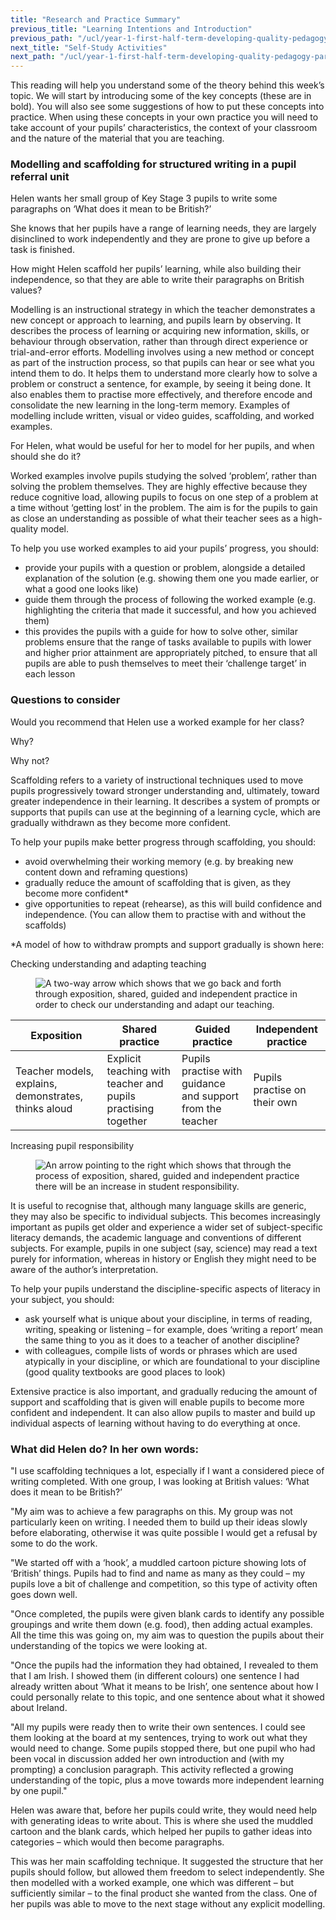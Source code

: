 ```yaml
---
title: "Research and Practice Summary"
previous_title: "Learning Intentions and Introduction"
previous_path: "/ucl/year-1-first-half-term-developing-quality-pedagogy-part-1/spring-week-2-ect-learning-intentions-and-introduction"
next_title: "Self-Study Activities"
next_path: "/ucl/year-1-first-half-term-developing-quality-pedagogy-part-1/spring-week-2-ect-self-study-activities"
---
```


This reading will help you understand some of the theory behind this week’s topic. We will start by introducing some of the key concepts (these are in bold). You will also see some suggestions of how to put these concepts into practice. When using these concepts in your own practice you will need to take account of your pupils’ characteristics, the context of your classroom and the nature of the material that you are teaching.

### Modelling and scaffolding for structured writing in a pupil referral unit

Helen wants her small group of Key Stage 3 pupils to write some paragraphs on ‘What
does it mean to be British?’

She knows that her pupils have a range of learning needs,
they are largely disinclined to work independently and they are prone to give up
before a task is finished.

How might Helen scaffold her pupils’ learning, while also building their
independence, so that they are able to write their paragraphs on British
values?

Modelling is an instructional strategy in which the teacher demonstrates a new concept or approach to learning, and pupils learn by observing. It describes the process of learning or acquiring new information, skills, or behaviour through observation, rather than through direct experience or trial-and-error efforts. Modelling involves using a new method or concept as part of the instruction process, so that pupils can hear or see what you intend them to do. It helps them to understand more clearly how to solve a problem or construct a sentence, for example, by seeing it being done. It also enables them to practise more effectively, and therefore encode and consolidate the new learning in the long-term memory. Examples of modelling include written, visual or video guides, scaffolding, and worked examples.

For Helen, what would be useful for her to model for her pupils, and when
should she do it?

Worked examples involve pupils studying the solved ‘problem’, rather than solving the problem themselves. They are highly effective because they reduce cognitive load, allowing pupils to focus on one step of a problem at a time without ‘getting lost’ in the problem. The aim is for the pupils to gain as close an understanding as possible of what their teacher sees as a high-quality model.

To help you use worked examples to aid your pupils’ progress, you should:

- provide your pupils with a question or problem, alongside a detailed explanation of the solution (e.g. showing them one you made earlier, or what a good one looks like)
- guide them through the process of following the worked example (e.g. highlighting the criteria that made it successful, and how you achieved them)
- this provides the pupils with a guide for how to solve other, similar problems ensure that the range of tasks available to pupils with lower and higher prior attainment are appropriately pitched, to ensure that all pupils are able to push themselves to meet their ‘challenge target’ in each lesson

### Questions to consider

Would you recommend that Helen use a worked example for her class?

Why?

Why not?

Scaffolding refers to a variety of instructional techniques used to move pupils progressively toward stronger understanding and, ultimately, toward greater independence in their learning. It describes a system of prompts or supports that pupils can use at the beginning of a learning cycle, which are gradually withdrawn as they become more confident.

To help your pupils make better progress through scaffolding, you should:

- avoid overwhelming their working memory (e.g. by breaking new content down and reframing questions)
- gradually reduce the amount of scaffolding that is given, as they become more confident\*
- give opportunities to repeat (rehearse), as this will build confidence and independence. (You can allow them to practise with and without the scaffolds)

\*A model of how to withdraw prompts and support gradually is shown here:

Checking understanding and adapting teaching

<figure>
  <img url="/assets/materials/ucl-wp-content-uploads-sites-5-2020-08-arrow-two-way.png" alt="A two-way arrow which shows that we go back and forth through exposition, shared, guided and independent practice in order to check our understanding and adapt our teaching." />
</figure>

| Exposition                                           | Shared practice                                               | Guided practice                                            | Independent practice         |
| ---------------------------------------------------- | ------------------------------------------------------------- | ---------------------------------------------------------- | ---------------------------- |
| Teacher models, explains, demonstrates, thinks aloud | Explicit teaching with teacher and pupils practising together | Pupils practise with guidance and support from the teacher | Pupils practise on their own |

Increasing pupil responsibility

<figure>
  <img url="/assets/materials/ucl-wp-content-uploads-sites-5-2020-08-arrow-forward.png" alt="An arrow pointing to the right which shows that through the process of exposition, shared, guided and independent practice there will be an increase in student responsibility." />
</figure>

It is useful to recognise that, although many language skills are generic, they may also be specific to individual subjects. This becomes increasingly important as pupils get older and experience a wider set of subject-specific literacy demands, the academic language and conventions of different subjects. For example, pupils in one subject (say, science) may read a text purely for information, whereas in history or English they might need to be aware of the author’s interpretation.

To help your pupils understand the discipline-specific aspects of literacy in your subject, you should:

- ask yourself what is unique about your discipline, in terms of reading, writing, speaking or listening – for example, does ‘writing a report’ mean the same thing to you as it does to a teacher of another discipline?
- with colleagues, compile lists of words or phrases which are used atypically in your discipline, or which are foundational to your discipline (good quality textbooks are good places to look)

Extensive practice is also important, and gradually reducing the amount of support and scaffolding that is given will enable pupils to become more confident and independent. It can also allow pupils to master and build up individual aspects of learning without having to do everything at once.

### What did Helen do? In her own words:

"I use scaffolding techniques a lot, especially if I want a considered piece of writing
completed. With one group, I was looking at British values: ‘What does it mean to
be British?’

"My aim was to achieve a few paragraphs on this. My group was not particularly
keen on writing. I needed them to build up their ideas slowly before elaborating,
otherwise it was quite possible I would get a refusal by some to do the work.

"We started off with a ‘hook’, a muddled cartoon picture showing lots of ‘British’ things.
Pupils had to find and name as many as they could – my pupils love a bit of challenge
and competition, so this type of activity often goes down well.

"Once completed, the pupils were given blank cards to identify any possible groupings and write them down
(e.g. food), then adding actual examples. All the time this was going on, my aim
was to question the pupils about their understanding of the topics we were looking
at.

"Once the pupils had the information they had obtained, I revealed to them that
I am Irish. I showed them (in different colours) one sentence I had already written
about ‘What it means to be Irish’, one sentence about how I could personally relate
to this topic, and one sentence about what it showed about Ireland.

"All my pupils were ready then to write their own sentences. I could see them looking at the board
at my sentences, trying to work out what they would need to change. Some pupils stopped
there, but one pupil who had been vocal in discussion added her own introduction
and (with my prompting) a conclusion paragraph. This activity reflected a growing
understanding of the topic, plus a move towards more independent learning by one
pupil."

Helen was aware that, before her pupils could write, they would need help with generating ideas to write about.
This is where she used the muddled cartoon and the blank cards, which helped her pupils to gather ideas into categories – which would then become paragraphs.

This was her main scaffolding technique. It suggested the structure that her pupils should follow, but allowed them freedom to select independently. She then modelled with a worked example, one which was different – but sufficiently similar – to the final product she wanted from the class. One of her pupils was able to move to the next stage without any explicit modelling.
